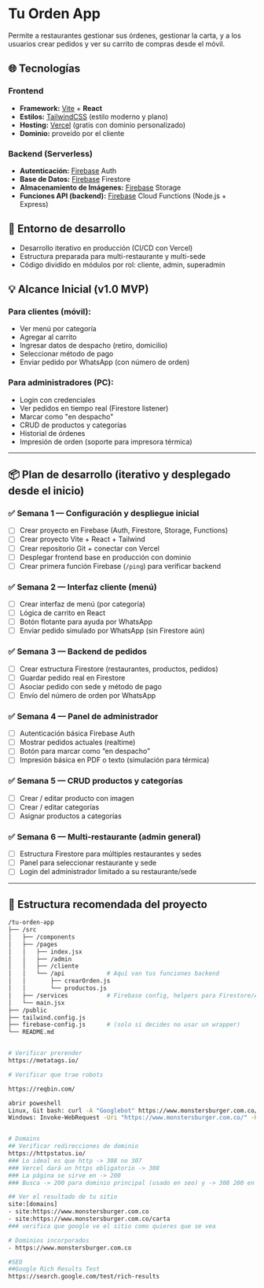 # Tu Orden App

Permite a restaurantes gestionar sus órdenes, gestionar la carta, y a los usuarios crear pedidos y ver su carrito de compras desde el móvil.

## 🌐 Tecnologías

### Frontend
- **Framework:** [Vite](https://vitejs.dev/) + **React**
- **Estilos:** [TailwindCSS](https://tailwindcss.com/docs/installation/using-vite) (estilo moderno y plano)
- **Hosting:** [Vercel](https://vercel.com/) (gratis con dominio personalizado)
- **Dominio:** proveído por el cliente

### Backend (Serverless)
- **Autenticación:** [Firebase]( https://console.firebase.google.com/) Auth
- **Base de Datos:** [Firebase]( https://console.firebase.google.com/) Firestore
- **Almacenamiento de Imágenes:** [Firebase]( https://console.firebase.google.com/) Storage
- **Funciones API (backend):** [Firebase]( https://console.firebase.google.com/) Cloud Functions (Node.js + Express)

## 🔧 Entorno de desarrollo

- Desarrollo iterativo en producción (CI/CD con Vercel)
- Estructura preparada para multi-restaurante y multi-sede
- Código dividido en módulos por rol: cliente, admin, superadmin

## 💡 Alcance Inicial (v1.0 MVP)

### Para clientes (móvil):
- Ver menú por categoría
- Agregar al carrito
- Ingresar datos de despacho (retiro, domicilio)
- Seleccionar método de pago
- Enviar pedido por WhatsApp (con número de orden)

### Para administradores (PC):
- Login con credenciales
- Ver pedidos en tiempo real (Firestore listener)
- Marcar como "en despacho"
- CRUD de productos y categorías
- Historial de órdenes
- Impresión de orden (soporte para impresora térmica)

---

## 📦 Plan de desarrollo (iterativo y desplegado desde el inicio)

### ✅ Semana 1 — Configuración y despliegue inicial
- [ ] Crear proyecto en Firebase (Auth, Firestore, Storage, Functions)
- [ ] Crear proyecto Vite + React + Tailwind
- [ ] Crear repositorio Git + conectar con Vercel
- [ ] Desplegar frontend base en producción con dominio
- [ ] Crear primera función Firebase (`/ping`) para verificar backend

### ✅ Semana 2 — Interfaz cliente (menú)
- [ ] Crear interfaz de menú (por categoría)
- [ ] Lógica de carrito en React
- [ ] Botón flotante para ayuda por WhatsApp
- [ ] Enviar pedido simulado por WhatsApp (sin Firestore aún)

### ✅ Semana 3 — Backend de pedidos
- [ ] Crear estructura Firestore (restaurantes, productos, pedidos)
- [ ] Guardar pedido real en Firestore
- [ ] Asociar pedido con sede y método de pago
- [ ] Envío del número de orden por WhatsApp

### ✅ Semana 4 — Panel de administrador
- [ ] Autenticación básica Firebase Auth
- [ ] Mostrar pedidos actuales (realtime)
- [ ] Botón para marcar como “en despacho”
- [ ] Impresión básica en PDF o texto (simulación para térmica)

### ✅ Semana 5 — CRUD productos y categorías
- [ ] Crear / editar producto con imagen
- [ ] Crear / editar categorías
- [ ] Asignar productos a categorías

### ✅ Semana 6 — Multi-restaurante (admin general)
- [ ] Estructura Firestore para múltiples restaurantes y sedes
- [ ] Panel para seleccionar restaurante y sede
- [ ] Login del administrador limitado a su restaurante/sede

---

## 📁 Estructura recomendada del proyecto

```bash
/tu-orden-app
├── /src
│   ├── /components
│   ├── /pages
│   │   ├── index.jsx
│   │   ├── /admin
│   │   ├── /cliente
│   │   └── /api            # Aquí van tus funciones backend
│   │       ├── crearOrden.js
│   │       └── productos.js
│   ├── /services           # Firebase config, helpers para Firestore/Auth
│   └── main.jsx
├── /public
├── tailwind.config.js
├── firebase-config.js      # (solo si decides no usar un wrapper)
└── README.md


# Verificar prerender
https://metatags.io/

# Verificar que trae robots

https://reqbin.com/

abrir poweshell
Linux, Git bash: curl -A "Googlebot" https://www.monstersburger.com.co/
Windows: Invoke-WebRequest -Uri "https://www.monstersburger.com.co/" -Headers @{ "User-Agent" = "Googlebot" } | Select-Object -ExpandProperty Content


# Domains
## Verificar redirecciones de dominio
https://httpstatus.io/
### Lo ideal es que http -> 308 no 307
### Vercel dará un https obligatorio -> 308
### La página se sirve en -> 200
### Busca -> 200 para dominio principal (usado en seo) y -> 308 200 en https, -> 308 308 200 en http

## Ver el resultado de tu sitio
site:[domains]
- site:https://www.monstersburger.com.co
- site:https://www.monstersburger.com.co/carta
### verifica que google ve el sitio como quieres que se vea

# Dominios incorporados
- https://www.monstersburger.com.co

#SEO
##Google Rich Results Test
https://search.google.com/test/rich-results